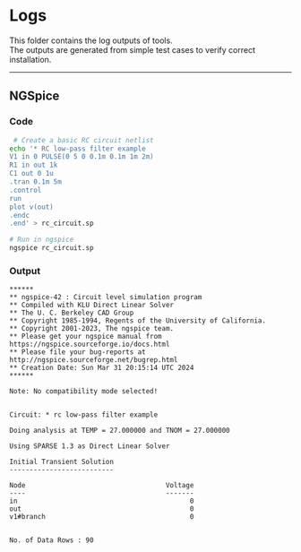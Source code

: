 # Logs

This folder contains the log outputs of tools.                                                  
The outputs are generated from simple test cases to verify correct installation.

---

## NGSpice

### Code
```bash
 # Create a basic RC circuit netlist
echo '* RC low-pass filter example
V1 in 0 PULSE(0 5 0 0.1m 0.1m 1m 2m)
R1 in out 1k
C1 out 0 1u
.tran 0.1m 5m
.control
run
plot v(out)
.endc
.end' > rc_circuit.sp

# Run in ngspice
ngspice rc_circuit.sp
```

### Output
```
******
** ngspice-42 : Circuit level simulation program
** Compiled with KLU Direct Linear Solver
** The U. C. Berkeley CAD Group
** Copyright 1985-1994, Regents of the University of California.
** Copyright 2001-2023, The ngspice team.
** Please get your ngspice manual from https://ngspice.sourceforge.io/docs.html
** Please file your bug-reports at http://ngspice.sourceforge.net/bugrep.html
** Creation Date: Sun Mar 31 20:15:14 UTC 2024
******

Note: No compatibility mode selected!


Circuit: * rc low-pass filter example

Doing analysis at TEMP = 27.000000 and TNOM = 27.000000

Using SPARSE 1.3 as Direct Linear Solver

Initial Transient Solution
--------------------------

Node                                   Voltage
----                                   -------
in                                           0
out                                          0
v1#branch                                    0


No. of Data Rows : 90
```
